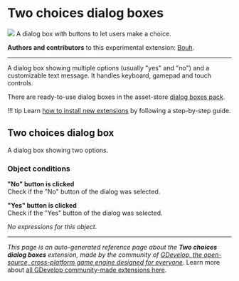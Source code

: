 # Two choices dialog boxes

<img src="https://asset-resources.gdevelop.io/public-resources/Icons/Line Hero Pack/Master/SVG/Interface Elements/0842ffc478006e9b6687fca9a5761494c4efd1df873220637af5b4ac7253f850_Interface Elements_interface_ui_window_application_app_button_cta.svg" class="extension-icon"></img>
A dialog box with buttons to let users make a choice.

**Authors and contributors** to this experimental extension: [Bouh](https://gd.games/Bouh).

---

A dialog box showing multiple options (usually "yes" and "no") and a customizable text message.
It handles keyboard, gamepad and touch controls.

There are ready-to-use dialog boxes in the asset-store [dialog boxes pack](https://editor.gdevelop.io/?initial-dialog=asset-store&asset-pack=dialog-boxes-dialog-boxes).

!!! tip
    Learn [how to install new extensions](/gdevelop5/extensions/search) by following a step-by-step guide.



## Two choices dialog box  

A dialog box showing two options. 

### Object conditions

**"No" button is clicked**  
Check if the "No" button of the dialog was selected.

**"Yes" button is clicked**  
Check if the "Yes" button of the dialog was selected.

_No expressions for this object._



---

*This page is an auto-generated reference page about the **Two choices dialog boxes** extension, made by the community of [GDevelop, the open-source, cross-platform game engine designed for everyone](https://gdevelop.io/).* Learn more about [all GDevelop community-made extensions here](/gdevelop5/extensions).